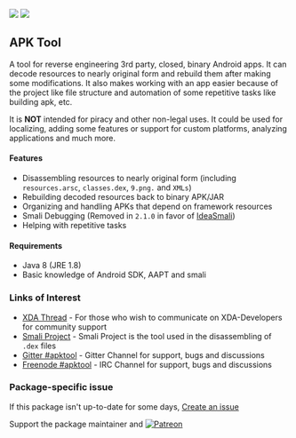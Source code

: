 [![](https://img.shields.io/chocolatey/v/apktool?color=green&label=apktool)](https://chocolatey.org/packages/apktool) [![](https://img.shields.io/chocolatey/dt/apktool)](https://chocolatey.org/packages/apktool)

## APK Tool
A tool for reverse engineering 3rd party, closed, binary Android apps. It can decode resources to nearly original form and rebuild them after making some modifications. It also makes working with an app easier because of the project like file structure and automation of some repetitive tasks like building apk, etc.

It is **NOT** intended for piracy and other non-legal uses. It could be used for localizing, adding some features or support for custom platforms, analyzing applications and much more.

#### Features
 * Disassembling resources to nearly original form (including `resources.arsc`, `classes.dex`, `9.png.` and `XMLs`)
 * Rebuilding decoded resources back to binary APK/JAR
 * Organizing and handling APKs that depend on framework resources
 * Smali Debugging (Removed in `2.1.0` in favor of [IdeaSmali](https://github.com/JesusFreke/smali/wiki/smalidea))
 * Helping with repetitive tasks

#### Requirements
 * Java 8 (JRE 1.8)
 * Basic knowledge of Android SDK, AAPT and smali

### Links of Interest
 * [XDA Thread](https://forum.xda-developers.com/showthread.php?t=1755243) - For those who wish to communicate on XDA-Developers for community support
 * [Smali Project](https://github.com/JesusFreke/smali) - Smali Project is the tool used in the disassembling of `.dex` files
 * [Gitter #apktool](https://gitter.im/iBotPeaches/Apktool) - Gitter Channel for support, bugs and discussions
 * [Freenode #apktool](https://webchat.freenode.net/?channels=apktool) - IRC Channel for support, bugs and discussions

### Package-specific issue
If this package isn't up-to-date for some days, [Create an issue](https://github.com/tunisiano187/Chocolatey-packages/issues/new/choose)

Support the package maintainer and [![Patreon](https://cdn.jsdelivr.net/gh/tunisiano187/Chocolatey-packages@d15c4e19c709e7148588d4523ffc6dd3cd3c7e5e/icons/patreon.png)](https://www.patreon.com/tunisiano)
